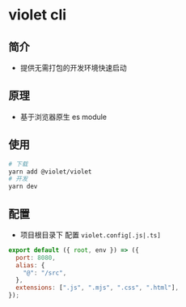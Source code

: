 # violet cli

## 简介

- 提供无需打包的开发环境快速启动

## 原理

- 基于浏览器原生 es module

## 使用

```bash
# 下载
yarn add @violet/violet
# 开发
yarn dev
```

## 配置

- 项目根目录下 配置 `violet.config[.js|.ts]`

```js
export default ({ root, env }) => ({
  port: 8080,
  alias: {
    "@": "/src",
  },
  extensions: [".js", ".mjs", ".css", ".html"],
});
```
